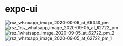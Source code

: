 # expo-ui


![rsz_whatsapp_image_2020-09-05_at_65346_pm](https://user-images.githubusercontent.com/47317478/92306537-438c4880-efa9-11ea-8044-3b5c56de4638.jpg)
![rsz_1rsz_whatsapp_image_2020-09-05_at_62722_pm](https://user-images.githubusercontent.com/47317478/92306376-112e1b80-efa8-11ea-9ff0-68547852c5ea.jpg)
![rsz_1whatsapp_image_2020-09-05_at_62722_pm_2](https://user-images.githubusercontent.com/47317478/92306339-c7453580-efa7-11ea-86e0-8b37b9a3084f.jpg)
![rsz_whatsapp_image_2020-09-05_at_62722_pm_1](https://user-images.githubusercontent.com/47317478/92306340-c7ddcc00-efa7-11ea-900a-eb4f31b28656.jpg)
